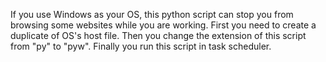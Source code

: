 If you use Windows as your OS, this python script can stop you from browsing some websites while you are working. First you need to create a duplicate of OS's host file. Then you change the extension of this script from "py" to "pyw". Finally you run this script in task scheduler.

